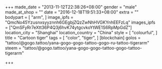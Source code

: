 +++
made_date = "2013-11-12T22:38:26+08:00"
gender = "male"
made_at_shop = ""
date = "2016-12-18T19:51:33+08:00"
extra = ""
bodypart = [
  "arm",
]
image_ipfs = "QmcNo45Yzusnxsyyznnh6GEgbjZQzZwNhHVGKYnhEEFzLq"
images_ipfs = ["QmSFyRr7eXtt36P4Q3j6hvK74ytgcvkoYtWE1S6RpMpGdZ"]
location_city = "Shanghai"
location_country = "China"
style = [
  "colourful",
]
title = "Cartoon tiger"
tags = [
  "color",
  "tiger",
]
[blockchain]
golos = "tattoo/@gogo.tattoo/yana-gogo-gogo-tattoo-gogo-ru-tattoo-tigerarm"
steem = "tattoo/@gogo.tattoo/yana-gogo-gogo-tattoo-gogo-tattoo-tigerarm"

+++
